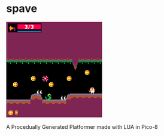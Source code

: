 # spave
<img src="screenshot.png" width="256"/>


A Procedually Generated Platformer made with LUA in Pico-8
